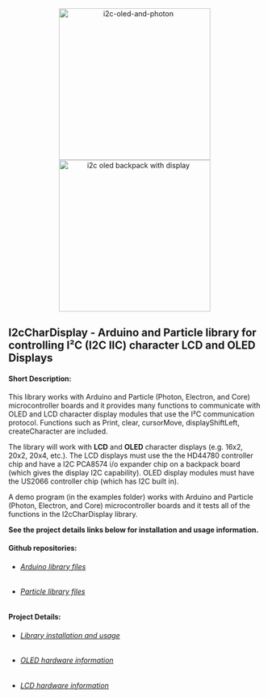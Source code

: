 <div style="text-align: center;">

<div style="display: inline-block; margin-right: 5px;">
<img class="size-thumbnail wp-image-176" src="http://wht.io/wp-content/uploads/projects/i2c-oled/i2c-oled-and-photon-300x300.jpg" alt="i2c-oled-and-photon" width="300" height="300" />
</div>

<div style="display: inline-block; margin-right: 5px;">
<img class="size-thumbnail wp-image-176" src="http://wht.io/wp-content/uploads/projects/i2c-oled/i2c-oled-module2.jpg" alt="i2c oled backpack with display" width="300" height="300" />
</div>

</div>


## I2cCharDisplay - Arduino and Particle library for controlling I²C (I2C IIC) character LCD and OLED Displays

#### Short Description:

This library works with Arduino and Particle (Photon, Electron, and Core) microcontroller boards and it provides many functions to communicate with OLED and LCD character display modules that use the I²C communication protocol. Functions such as Print, clear, cursorMove, displayShiftLeft, createCharacter are included.

The library will work with **LCD** and **OLED** character displays (e.g. 16x2, 20x2, 20x4, etc.). The LCD displays must use the the HD44780 controller chip and have a I2C PCA8574 i/o expander chip on a backpack board (which gives the display I2C capability). OLED display modules must have the US2066 controller chip (which has I2C built in).

A demo program (in the examples folder) works with Arduino and Particle (Photon, Electron, and Core) microcontroller boards and it tests all of the functions in the I2cCharDisplay library.

**See the project details links below for installation and usage information.**

#### Github repositories:
* ###### [Arduino library files](https://github.com/wht-io/i2c-char-display-arduino.git)
* ###### [Particle library files](https://github.com/wht-io/i2c-char-display-particle.git)

#### Project Details:

* ###### [Library installation and usage](http://wht.io/portfolio/i2c-display-library/)
* ###### [OLED hardware information](http://wht.io/portfolio/i2c-oled-backpack-board/)
* ###### [LCD hardware information](http://wht.io/portfolio/i2c-lcd-backpack-board/)
